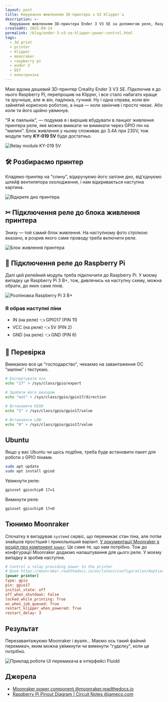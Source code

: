 ```yaml
---
layout: post
title: Керування живленням 3D-принтера з UI Klipper`а
description: >-
  Керування живленням 3D-принтера Ender 3 V3 SE за допомогою реле, Raspberry Pi та Moonraker. Покрокова інструкція з підключення та налаштування.
createdAt: 2025-09-14
permalink: /blog/ender-3-v3-se-klipper-power-control.html
tags:
  - 3d print
  - printer
  - klipper
  - moonraker
  - raspberry pi
  - ender 3
  - DIY
  - електроніка
---
```


Маю вдома дешевий 3D-принтер Creality Ender 3 V3 SE. Підключив я до нього Raspberry Pi, перепрошив на Klipper, і все стало набагато краще та зручніше, але ж він, падлюка, гучний. Ну і одна справа, коли він зайнятий корисною роботою, а інша — коли закінчив і просто чекає. Або коли ти його щойно увімкнув.

"Я ж паяльнік", — подумав я і вирішив вбудувати в ланцюг живлення принтера реле, яке можна вмикати чи вимикати через GPIO пін на "малині". Блок живлення у ньому споживає до 3.4А при 230V, тож модуля типу **KY-019 5V** буде достатньо.

![Relay module KY-019 5V](assets/ender3v3-se-power-control/relay-module-KY-019-5V.png)

## 🛠 Розбираємо принтер

Кладемо принтер на "спину", відкручуємо його залізне дно, від'єднуємо шлейф вентилятора охолодження, і нам відкривається наступна картина.

![Відкрите дно принтера](assets/ender3v3-se-power-control/printer-open-bottom.png)

## ✂︎ Підключення реле до блока живлення принтера

Знизу — той самий блок живлення.
На наступному фото стрілкою вказано, в розрив якого саме проводу треба включити реле.

![Блок живлення принтера](assets/ender3v3-se-power-control/printer-power-supply.png)

## 📌 Підключення реле до Raspberry Pi

Далі цей релейний модуль треба підключити до Raspberry Pi. У моєму випадку це Raspberry Pi 3 B+, тож, дивлячись на наступну схему, можна обрати, до яких саме пінів.

![Розпіновка Raspberry Pi 3 B+](assets/ender3v3-se-power-control/raspi-3b+-pinout.png)

### Я обрав наступні піни

- IN (на реле) 👈 GPIO17 (PIN 11)
- VCC (на реле) 👈 5V (PIN 2)
- GND (на реле) 👈 GND (PIN 6)

## 🧪 Перевірка

Вмикаємо все це "господарство", чекаємо на завантаження ОС "маліни" і тестуємо.

```sh
# Експортувати пін
echo "17" > /sys/class/gpio/export

# Зробити його виходом
echo "out" > /sys/class/gpio/gpio17/direction

# Встановити HIGH
echo "1" > /sys/class/gpio/gpio17/value

# Встановити LOW
echo "0" > /sys/class/gpio/gpio17/value
```

## Ubuntu

Якщо у вас Ubuntu чи щось подібне, треба буде встановити пакет для роботи з GPIO пінами.

```sh
sudo apt update
sudo apt install gpiod
```

Увімкнути реле:

```sh
gpioset gpiochip0 17=1
```

Вимкнути реле:

```sh
gpioset gpiochip0 17=0
```

## Тюнимо Moonraker

Спочатку я вигадував `systemd` сервіс, що перемикає стан піна, але потім знайшов простіший і прикольніший варіант.
[У документації Moonraker є розділ про компонент `power`](https://moonraker.readthedocs.io/en/latest/configuration/#power). Це саме те, що нам потрібно. Тож до конфігурації Moonraker додаємо налаштування для цього реле. У моєму випадку я зробив наступне.

```ini
# Control a relay providing power to the printer
# @see https://moonraker.readthedocs.io/en/latest/configuration/#options-common-to-all-power-devices
[power printer]
type: gpio
pin: gpio17
initial_state: off
off_when_shutdown: False
locked_while_printing: True
on_when_job_queued: True
restart_klipper_when_powered: True
restart_delay: 3
```

## Результат

Перезавантажуємо Moonraker і вуаля... Маємо ось такий файний перемикач, яким можна увімкнути чи вимкнути "гудєлку", коли це потрібно.

![Приклад роботи UI перемикача в інтерфейсі Fluidd](assets/ender3v3-se-power-control/ui-toggle.gif)

## Джерела

- [Moonraker power component @moonraker.readthedocs.io](https://moonraker.readthedocs.io/en/latest/configuration/#power)
- [Raspberry Pi Pinout Diagram | Circuit Notes @jameco.com](https://www.jameco.com/Jameco/workshop/CircuitNotes/raspberry-pi-circuit-note.html)

